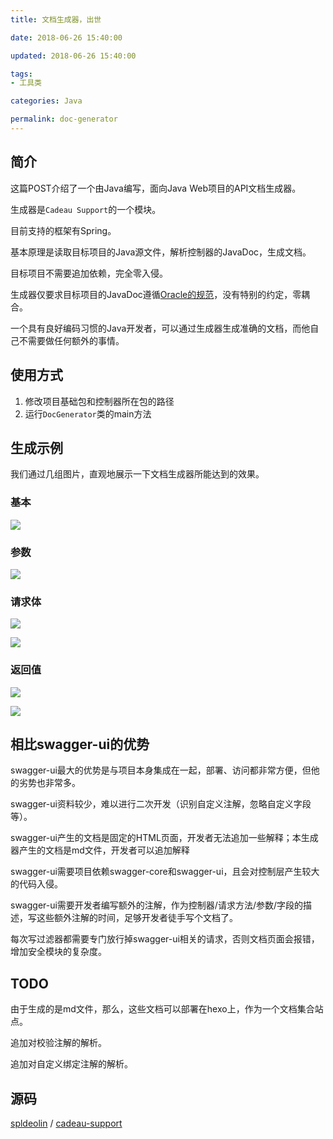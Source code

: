 ```yaml
---
title: 文档生成器，出世

date: 2018-06-26 15:40:00

updated: 2018-06-26 15:40:00

tags:
- 工具类

categories: Java

permalink: doc-generator
---
```




## 简介

这篇POST介绍了一个由Java编写，面向Java Web项目的API文档生成器。

生成器是`Cadeau Support`的一个模块。

目前支持的框架有Spring。

基本原理是读取目标项目的Java源文件，解析控制器的JavaDoc，生成文档。

目标项目不需要追加依赖，完全零入侵。

生成器仅要求目标项目的JavaDoc遵循[Oracle的规范](https://docs.oracle.com/javase/8/docs/technotes/tools/windows/javadoc.html)，没有特别的约定，零耦合。

一个具有良好编码习惯的Java开发者，可以通过生成器生成准确的文档，而他自己不需要做任何额外的事情。



## 使用方式

1. 修改项目基础包和控制器所在包的路径
2. 运行`DocGenerator`类的main方法



## 生成示例

我们通过几组图片，直观地展示一下文档生成器所能达到的效果。

### 基本

![](/images/doc-generator-01.png)



### 参数

![](/images/doc-generator-02.png)



### 请求体

![](/images/doc-generator-03.png)



![](/images/doc-generator-04.png)



### 返回值

![](/images/doc-generator-05.png)



![](/images/doc-generator-06.png)



## 相比swagger-ui的优势

swagger-ui最大的优势是与项目本身集成在一起，部署、访问都非常方便，但他的劣势也非常多。

swagger-ui资料较少，难以进行二次开发（识别自定义注解，忽略自定义字段等）。

swagger-ui产生的文档是固定的HTML页面，开发者无法追加一些解释；本生成器产生的文档是md文件，开发者可以追加解释

swagger-ui需要项目依赖swagger-core和swagger-ui，且会对控制层产生较大的代码入侵。

swagger-ui需要开发者编写额外的注解，作为控制器/请求方法/参数/字段的描述，写这些额外注解的时间，足够开发者徒手写个文档了。

每次写过滤器都需要专门放行掉swagger-ui相关的请求，否则文档页面会报错，增加安全模块的复杂度。



## TODO

由于生成的是md文件，那么，这些文档可以部署在hexo上，作为一个文档集合站点。

追加对校验注解的解析。

追加对自定义绑定注解的解析。



## 源码

[spldeolin](https://github.com/spldeolin) / [cadeau-support](https://github.com/spldeolin/cadeau-support)

